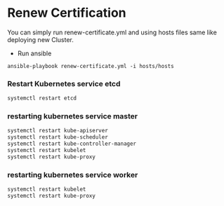 # Renew Certification
You can simply run renew-certificate.yml and using hosts files same like deploying new Cluster.
* Run ansible
```
ansible-playbook renew-certificate.yml -i hosts/hosts
```

### Restart Kubernetes service etcd
```bash
systemctl restart etcd
```
### restarting kubernetes service master
```bash
systemctl restart kube-apiserver
systemctl restart kube-scheduler
systemctl restart kube-controller-manager
systemctl restart kubelet
systemctl restart kube-proxy
```

### restarting kubernetes service worker
```bash
systemctl restart kubelet
systemctl restart kube-proxy
```
